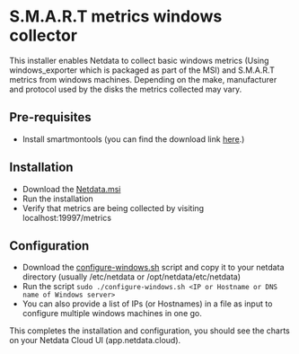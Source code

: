 # S.M.A.R.T metrics windows collector

This installer enables Netdata to collect basic windows metrics (Using windows_exporter which is packaged as part of the MSI) and S.M.A.R.T metrics from windows machines. Depending on the make, manufacturer and protocol used by the disks the metrics collected may vary.

## Pre-requisites
- Install smartmontools (you can find the download link [here](https://www.smartmontools.org/wiki/Download#InstalltheWindowspackage).)

## Installation
- Download the [Netdata.msi](https://github.com/netdata/community/blob/main/collectors/windows/S.M.A.R.T/Netdata.msi)
- Run the installation
- Verify that metrics are being collected by visiting localhost:19997/metrics

## Configuration
- Download the [configure-windows.sh](https://github.com/netdata/community/blob/main/collectors/windows/S.M.A.R.T/configure-windows.sh) script and copy it to your netdata directory (usually /etc/netdata or /opt/netdata/etc/netdata)
- Run the script
```sudo ./configure-windows.sh <IP or Hostname or DNS name of Windows server>```
- You can also provide a list of IPs (or Hostnames) in a file as input to configure multiple windows machines in one go.

This completes the installation and configuration, you should see the charts on your Netdata Cloud UI (app.netdata.cloud).
